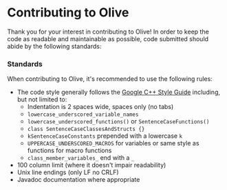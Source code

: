 # Contributing to Olive

Thank you for your interest in contributing to Olive! In order to keep the code
as readable and maintainable as possible, code submitted should abide by the
following standards:

### Standards

When contributing to Olive, it's recommended to use the following rules:

- The code style generally follows the
  [Google C++ Style Guide](https://google.github.io/styleguide/cppguide.html)
  including, but not limited to:
  - Indentation is 2 spaces wide, spaces only (no tabs)
  - `lowercase_underscored_variable_names`
  - `lowercase_underscored_functions()` or `SentenceCaseFunctions()`
  - `class SentenceCaseClassesAndStructs {}`
  - `kSentenceCaseConstants` prepended with a lowercase `k`
  - `UPPERCASE_UNDERSCORED_MACROS` for variables or same style as functions for
    macro functions
  - `class_member_variables_` end with a `_`
- 100 column limit (where it doesn't impair readability)
- Unix line endings (only LF no CRLF)
- Javadoc documentation where appropriate
